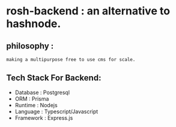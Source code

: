 # rosh-backend : an alternative to hashnode.

## philosophy :

    making a multipurpose free to use cms for scale.

## Tech Stack For Backend:

- Database : Postgresql
- ORM : Prisma
- Runtime : Nodejs
- Language : Typescript/Javascript
- Framework : Express.js

